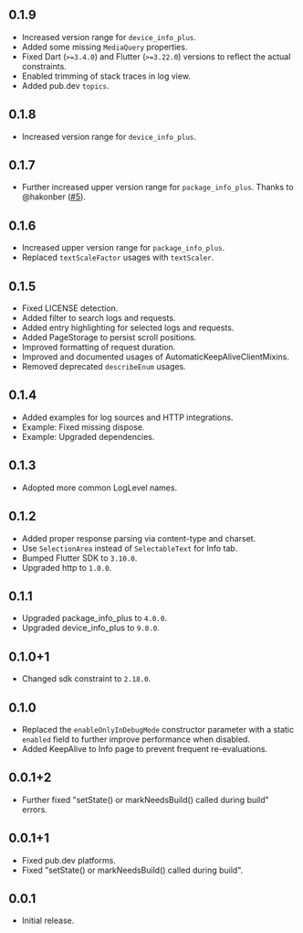 ## 0.1.9

* Increased version range for `device_info_plus`.
* Added some missing `MediaQuery` properties.
* Fixed Dart (`>=3.4.0`) and Flutter (`>=3.22.0`) versions to reflect the actual constraints.
* Enabled trimming of stack traces in log view.
* Added pub.dev `topics`.

## 0.1.8

* Increased version range for `device_info_plus`.

## 0.1.7

* Further increased upper version range for `package_info_plus`. Thanks to
  @hakonber ([#5](https://github.com/Bungeefan/flutter_debug_overlay/issues/5)).

## 0.1.6

* Increased upper version range for `package_info_plus`.
* Replaced `textScaleFactor` usages with `textScaler`.

## 0.1.5

* Fixed LICENSE detection.
* Added filter to search logs and requests.
* Added entry highlighting for selected logs and requests.
* Added PageStorage to persist scroll positions.
* Improved formatting of request duration.
* Improved and documented usages of AutomaticKeepAliveClientMixins.
* Removed deprecated `describeEnum` usages.

## 0.1.4

* Added examples for log sources and HTTP integrations.
* Example: Fixed missing dispose.
* Example: Upgraded dependencies.

## 0.1.3

* Adopted more common LogLevel names.

## 0.1.2

* Added proper response parsing via content-type and charset.
* Use `SelectionArea` instead of `SelectableText` for Info tab.
* Bumped Flutter SDK to `3.10.0`.
* Upgraded http to `1.0.0`.

## 0.1.1

* Upgraded package_info_plus to `4.0.0`.
* Upgraded device_info_plus to `9.0.0`.

## 0.1.0+1

* Changed sdk constraint to `2.18.0`.

## 0.1.0

* Replaced the `enableOnlyInDebugMode` constructor parameter with a static `enabled` field to
  further improve performance when disabled.
* Added KeepAlive to Info page to prevent frequent re-evaluations.

## 0.0.1+2

* Further fixed "setState() or markNeedsBuild() called during build" errors.

## 0.0.1+1

* Fixed pub.dev platforms.
* Fixed "setState() or markNeedsBuild() called during build".

## 0.0.1

* Initial release.
